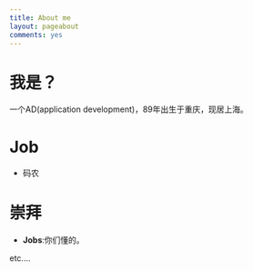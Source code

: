 ```yaml
---
title: About me
layout: pageabout
comments: yes
---
```


# 我是？

一个AD(application development)，89年出生于重庆，现居上海。

# Job


- 码农


# 崇拜

 - __Jobs__:你们懂的。

etc....
